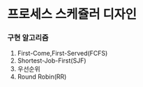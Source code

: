 # 프로세스 스케쥴러 디자인
### 구현 알고리즘
1. First-Come,First-Served(FCFS)
2. Shortest-Job-First(SJF)
3. 우선순위
4. Round Robin(RR)
